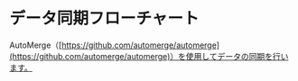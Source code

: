 # データ同期フローチャート

AutoMerge（[https://github.com/automerge/automerge](https://github.com/automerge/automerge)）を使用してデータの同期を行います。
